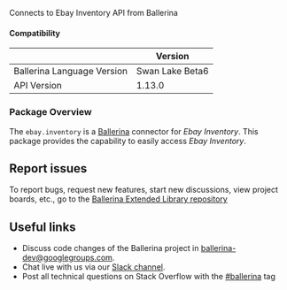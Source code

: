 Connects to Ebay Inventory API from Ballerina

#### Compatibility
|                               | Version         |
|-------------------------------|-----------------|
| Ballerina Language Version    | Swan Lake Beta6 |
| API Version                   | 1.13.0          |

### Package Overview
The `ebay.inventory` is a [Ballerina](https://ballerina.io/) connector for *Ebay Inventory*.
This package provides the capability to easily access *Ebay Inventory*.
## Report issues
To report bugs, request new features, start new discussions, view project boards, etc., go to the [Ballerina Extended Library repository](https://github.com/ballerina-platform/ballerina-extended-library)

## Useful links
- Discuss code changes of the Ballerina project in [ballerina-dev@googlegroups.com](mailto:ballerina-dev@googlegroups.com).
- Chat live with us via our [Slack channel](https://ballerina.io/community/slack/).
- Post all technical questions on Stack Overflow with the [#ballerina](https://stackoverflow.com/questions/tagged/ballerina) tag
